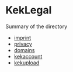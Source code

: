 # KekLegal
Summary of the directory
 
- <a href="imprint">imprint</a>
- <a href="privacy">privacy</a>
- <a href="domains">domains</a>
- <a href="kekaccount">kekaccount</a>
- <a href="kekupload">kekupload</a>